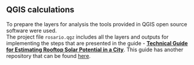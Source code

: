 ## QGIS calculations

To prepare the layers for analysis the tools provided in QGIS open source software were used.  
The project file ```rosario.qgz``` includes all the layers and outputs for implementing the steps that are presented in the guide -
[**Technical Guide for Estimating Rooftop Solar Potential in a City**](https://www.bookdown.org/einavg7/sp_technical_guide/). 
This guide has another repository that can be found [here](). 
